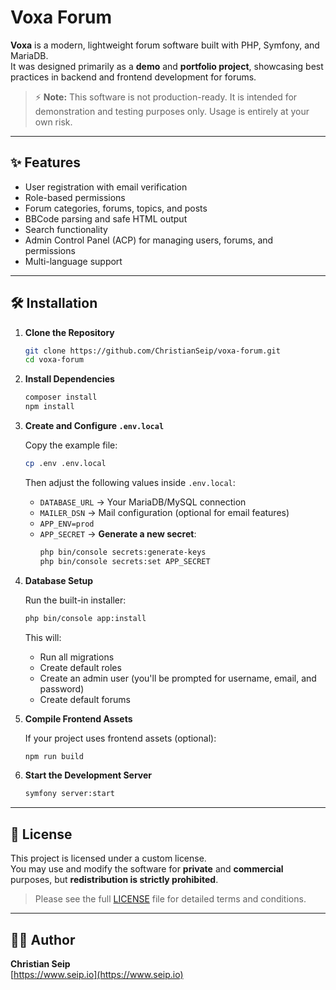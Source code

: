 # Voxa Forum

**Voxa** is a modern, lightweight forum software built with PHP, Symfony, and MariaDB.  
It was designed primarily as a **demo** and **portfolio project**, showcasing best practices in backend and frontend development for forums.

> ⚡ **Note:** This software is not production-ready. It is intended for demonstration and testing purposes only. Usage is entirely at your own risk.

---

## ✨ Features

- User registration with email verification
- Role-based permissions
- Forum categories, forums, topics, and posts
- BBCode parsing and safe HTML output
- Search functionality
- Admin Control Panel (ACP) for managing users, forums, and permissions
- Multi-language support

---

## 🛠️ Installation

1. **Clone the Repository**
   ```bash
   git clone https://github.com/ChristianSeip/voxa-forum.git
   cd voxa-forum
   ```

2. **Install Dependencies**
   ```bash
   composer install
   npm install
   ```

3. **Create and Configure `.env.local`**

   Copy the example file:
   ```bash
   cp .env .env.local
   ```

   Then adjust the following values inside `.env.local`:
    - `DATABASE_URL` → Your MariaDB/MySQL connection
    - `MAILER_DSN` → Mail configuration (optional for email features)
    - `APP_ENV=prod`
    - `APP_SECRET` → **Generate a new secret**:
      ```bash
      php bin/console secrets:generate-keys
      php bin/console secrets:set APP_SECRET
      ```

4. **Database Setup**

   Run the built-in installer:
   ```bash
   php bin/console app:install
   ```

   This will:
    - Run all migrations
    - Create default roles
    - Create an admin user (you'll be prompted for username, email, and password)
    - Create default forums

5. **Compile Frontend Assets**

   If your project uses frontend assets (optional):
   ```bash
   npm run build
   ```

6. **Start the Development Server**
   ```bash
   symfony server:start
   ```

---

## 📜 License

This project is licensed under a custom license.  
You may use and modify the software for **private** and **commercial** purposes, but **redistribution is strictly prohibited**.

> Please see the full [LICENSE](LICENSE.txt) file for detailed terms and conditions.

---

## 👨‍💻 Author

**Christian Seip**  
[https://www.seip.io](https://www.seip.io)